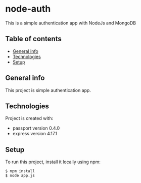 # node-auth
This is a simple authentication app with NodeJs and MongoDB
## Table of contents
* [General info](#general-info)
* [Technologies](#technologies)
* [Setup](#setup)

## General info
This project is simple authentication app.
	
## Technologies
Project is created with:
* passport version 0.4.0
* express version 4.17.1
	
## Setup
To run this project, install it locally using npm:

```
$ npm install
$ node app.js
```
